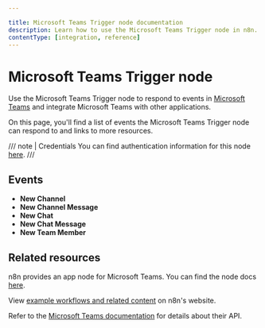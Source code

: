 ```yaml
---

title: Microsoft Teams Trigger node documentation
description: Learn how to use the Microsoft Teams Trigger node in n8n. Follow technical documentation to integrate Microsoft Teams Trigger node into your workflows.
contentType: [integration, reference]
---
```


# Microsoft Teams Trigger node

Use the Microsoft Teams Trigger node to respond to events in [Microsoft Teams](https://www.microsoft.com/en-us/microsoft-teams/group-chat-software) and integrate Microsoft Teams with other applications.

On this page, you'll find a list of events the Microsoft Teams Trigger node can respond to and links to more resources.

///  note  | Credentials
You can find authentication information for this node [here](/integrations/builtin/credentials/microsoft.md).
///

## Events

* **New Channel**
* **New Channel Message**
* **New Chat**
* **New Chat Message**
* **New Team Member**

## Related resources

n8n provides an app node for Microsoft Teams. You can find the node docs [here](/integrations/builtin/app-nodes/n8n-nodes-base.microsoftteams.md).

<!-- add a link to the node page on n8n's website. For example: https://n8n.io/integrations/356-gmail/ -->
View [example workflows and related content](https://n8n.io/integrations/microsoft-teams-trigger/) on n8n's website.

<!-- add a link to the service's documentation. This should usually go direct to the API docs -->
Refer to the [Microsoft Teams documentation](https://learn.microsoft.com/en-us/graph/api/resources/teams-api-overview?view=graph-rest-1.0) for details about their API.
